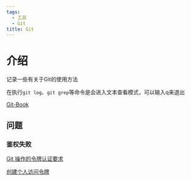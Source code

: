 ```yaml
---
tags:
  - 工具
  - Git
title: Git
---
```


[//]: # (<AutoCatalog />)


# 介绍
记录一些有关于Git的使用方法

在执行`git log`、`git grep`等命令是会进入文本查看模式，可以输入q来退出

[Git-Book](https://git-scm.com/book/zh/v2)


## 问题

### 鉴权失败

[‎Git 操作的令牌认证要求‎](https://github.blog/2020-12-15-token-authentication-requirements-for-git-operations/)

[创建个人访问令牌](https://docs.github.com/en/github/authenticating-to-github/keeping-your-account-and-data-secure/creating-a-personal-access-token)
